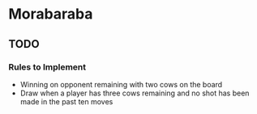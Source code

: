 # Morabaraba

## TODO

### Rules to Implement
- Winning on opponent remaining with two cows on the board
- Draw when a player has three cows remaining and no shot has been made in the past ten moves
